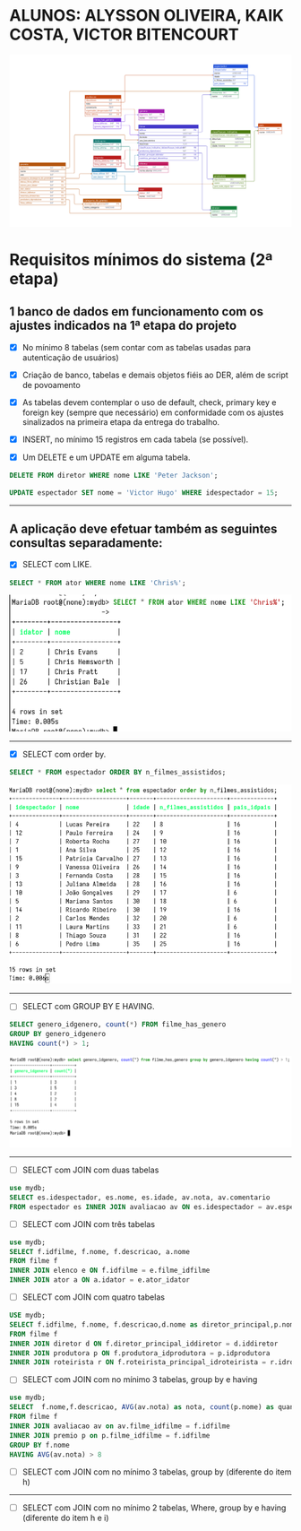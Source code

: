 # ALUNOS: ALYSSON OLIVEIRA, KAIK COSTA, VICTOR BITENCOURT

![](bdSQL.svg)

# Requisitos mínimos do sistema (2ª etapa) 

## 1 banco de dados em funcionamento com os ajustes indicados na 1ª etapa do projeto 

- [X] No mínimo 8 tabelas (sem contar com as tabelas usadas para autenticação de usuários) 

- [X] Criação de banco, tabelas e demais objetos fiéis ao DER, além de script de povoamento 
    
- [X] As tabelas devem contemplar o uso de default, check, primary key e foreign key (sempre que necessário) em conformidade com os ajustes sinalizados na primeira etapa da entrega do trabalho. 

- [X] INSERT, no mínimo 15 registros em cada tabela (se possível). 

- [X] Um DELETE e um UPDATE em alguma tabela. 

```sql
DELETE FROM diretor WHERE nome LIKE 'Peter Jackson';
```

```sql
UPDATE espectador SET nome = 'Victor Hugo' WHERE idespectador = 15;
```

---

## A aplicação deve efetuar também as seguintes consultas separadamente:  

- [X] SELECT com LIKE. 

```sql
SELECT * FROM ator WHERE nome LIKE 'Chris%';
```

![](img/selectlike.png)

---

- [X] SELECT com order by. 

```sql
SELECT * FROM espectador ORDER BY n_filmes_assistidos;
```

![](img/selectorder.png)

---

- [ ] SELECT com GROUP BY E HAVING. 

```sql
SELECT genero_idgenero, count(*) FROM filme_has_genero 
GROUP BY genero_idgenero 
HAVING count(*) > 1;
```

![](img/selectgroupbyhaving.png)

---

- [ ] SELECT com JOIN com duas tabelas 
```sql
use mydb;
SELECT es.idespectador, es.nome, es.idade, av.nota, av.comentario
FROM espectador es INNER JOIN avaliacao av ON es.idespectador = av.espectador_idespectador
```


- [ ] SELECT com JOIN com três tabelas 
```sql
use mydb;
SELECT f.idfilme, f.nome, f.descricao, a.nome
FROM filme f
INNER JOIN elenco e ON f.idfilme = e.filme_idfilme
INNER JOIN ator a ON a.idator = e.ator_idator
```

- [ ] SELECT com JOIN com quatro tabelas 
```sql
USE mydb;
SELECT f.idfilme, f.nome, f.descricao,d.nome as diretor_principal,p.nome as produtora,r.nome as roteirista_principal
FROM filme f
INNER JOIN diretor d ON f.diretor_principal_iddiretor = d.iddiretor
INNER JOIN produtora p ON f.produtora_idprodutora = p.idprodutora
INNER JOIN roteirista r ON f.roteirista_principal_idroteirista = r.idroteirista
```

- [ ] SELECT com JOIN com no mínimo 3 tabelas, group by e having 
```sql
use mydb;
SELECT  f.nome,f.descricao, AVG(av.nota) as nota, count(p.nome) as quantidade_premios
FROM filme f
INNER JOIN avaliacao av on av.filme_idfilme = f.idfilme
INNER JOIN premio p on p.filme_idfilme = f.idfilme
GROUP BY f.nome
HAVING AVG(av.nota) > 8
```

- [ ] SELECT com JOIN com no mínimo 3 tabelas, group by (diferente do item h) 

---

- [ ] SELECT com JOIN com no mínimo 2 tabelas, Where, group by e having (diferente do item h e i) 

